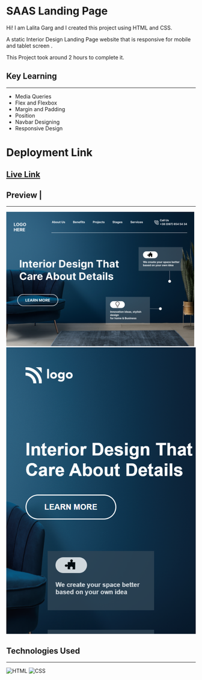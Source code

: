 # SAAS Landing Page
Hi! I am Lalita Garg and I created this project using HTML and CSS.

A static Interior Design Landing Page website that is responsive for mobile and tablet screen .

This Project took around 2 hours to complete it.

## Key Learning 
***
- Media Queries 
- Flex and Flexbox
- Margin and Padding 
- Position 
- Navbar Designing 
- Responsive Design

# Deployment Link
## [Live Link]()
## Preview |
***

![ScreenShot](./screenshots/Interior%20Design%20landing%20page.png)
![ScreenShot](./screenshots/mobile%20view.PNG)



## Technologies Used 
***
![HTML](https://img.shields.io/badge/HTML5-E34F26?style=for-the-badge&logo=html5&logoColor=white)
![CSS](	https://img.shields.io/badge/CSS3-1572B6?style=for-the-badge&logo=css3&logoColor=white)


